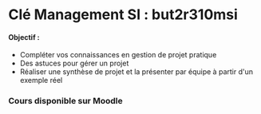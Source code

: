 
# Clé Management SI : but2r310msi


#### Objectif : 
- Compléter vos connaissances en gestion de projet pratique
- Des astuces pour gérer un projet 
- Réaliser une synthèse de projet et la présenter par équipe à partir d'un exemple réel

### Cours disponible sur Moodle
	